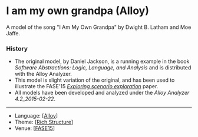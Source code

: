 # I am my own grandpa (Alloy)

A model of the song "I Am My Own Grandpa" by Dwight B. Latham and Moe Jaffe.

### History
* The original model, by Daniel Jackson, is a running example in the book *Software Abstractions: Logic, Language, and Analysis* and is distributed with the Alloy Analyzer.
* This model is slight variation of the original, and has been used to illustrate the FASE'15 *[Exploring scenario exploration](http://nmacedo.github.io/pubs.html#fase15)* paper.
* All models have been developed and analyzed under the *Alloy Analyzer 4.2_2015-02-22*.

---

* Language: [[Alloy](https://github.com/nmacedo/MSV/wiki/By-Language#alloy)] 
* Theme: [[Rich Structure](https://github.com/nmacedo/MSV/wiki/By-Theme#rich-structure)]
* Venue: [[FASE15](https://github.com/nmacedo/MSV/wiki/By-Venue#FASE15)]
